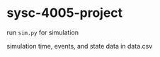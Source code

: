 # sysc-4005-project

run `sim.py` for simulation

simulation time, events, and state data in data.csv
